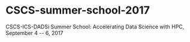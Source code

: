 # CSCS-summer-school-2017
CSCS-ICS-DADSi Summer School: Accelerating Data Science with HPC, September 4 -- 6, 2017
